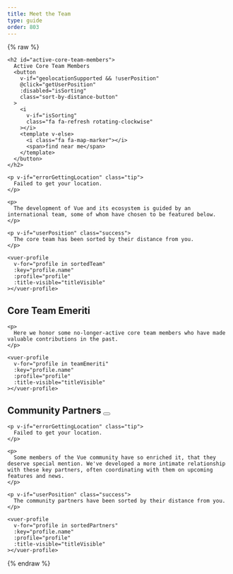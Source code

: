 ```yaml
---
title: Meet the Team
type: guide
order: 803
---
```


{% raw %}
<script id="vuer-profile-template" type="text/template">
  <div class="vuer">
    <div class="avatar">
      <img v-if="profile.imageUrl"
        :src="profile.imageUrl"
        :alt="profile.name" width=80 height=80>
      <img v-else-if="profile.github"
        :src="'https://github.com/' + profile.github + '.png'"
        :alt="profile.name" width=80 height=80>
      <img v-else-if="profile.twitter"
        :src="'https://avatars.io/twitter/' + profile.twitter"
        :alt="profile.name" width=80 height=80>
    </div>
    <div class="profile">
      <h3 :data-official-title="profile.title">
        {{ profile.name }}
        <sup v-if="profile.title && titleVisible" v-html="profile.title"></sup>
      </h3>
      <dl>
        <template v-if="profile.reposOfficial">
          <dt>Core focus</dt>
          <dd>
            <ul>
              <li v-for="repo in profile.reposOfficial">
                <a :href="githubUrl('vuejs', repo)" target=_blank rel="noopener noreferrer">{{ repo.name || repo }}</a>
              </li>
            </ul>
          </dd>
        </template>
        <template v-if="profile.github && profile.reposPersonal">
          <dt>Ecosystem</dt>
          <dd>
            <ul>
              <li v-for="repo in profile.reposPersonal">
                <a :href="githubUrl(profile.github, repo)" target=_blank rel="noopener noreferrer">{{ repo.name || repo }}</a>
              </li>
            </ul>
          </dd>
        </template>
        <template v-if="profile.work">
          <dt>
            <i class="fa fa-briefcase"></i>
            <span class="sr-only">Work</span>
          </dt>
          <dd v-html="workHtml"></dd>
        </template>
        <span v-if="profile.distanceInKm" class="distance">
          <dt>
            <i class="fa fa-map-marker"></i>
            <span class="sr-only">Distance</span>
          </dt>
          <dd>
            About
            <span
              v-if="profile.distanceInKm <= 150"
              :title="profile.name + ' is close enough to commute to your location.'"
              class="user-match"
            >{{ textDistance }} away</span>
            <template v-else>{{ textDistance }} away</template>
            in {{ profile.city }}
          </dd>
        </span>
        <template v-else-if="profile.city">
          <dt>
            <i class="fa fa-map-marker"></i>
            <span class="sr-only">City</span>
          </dt>
          <dd>
            {{ profile.city }}
          </dd>
        </template>
        <template v-if="profile.languages">
          <dt>
            <i class="fa fa-globe"></i>
            <span class="sr-only">Languages</span>
          </dt>
          <dd v-html="languageListHtml" class="language-list"></dd>
        </template>
        <template v-if="profile.links">
          <dt>
            <i class="fa fa-link"></i>
            <span class="sr-only">Links</span>
          </dt>
          <dd>
            <ul>
              <li v-for="link in profile.links">
                <a :href="link" target=_blank>{{ minimizeLink(link) }}</a>
              </li>
            </ul>
          </dd>
        </template>
        <footer v-if="hasSocialLinks" class="social">
          <a class=github v-if="profile.github" :href="githubUrl(profile.github)">
            <i class="fa fa-github"></i>
            <span class="sr-only">Github</span>
          </a>
          <a class=twitter v-if="profile.twitter" :href="'https://twitter.com/' + profile.twitter">
            <i class="fa fa-twitter"></i>
            <span class="sr-only">Twitter</span>
          </a>
          <a class=codepen v-if="profile.codepen" :href="'https://codepen.io/' + profile.codepen">
            <i class="fa fa-codepen"></i>
            <span class="sr-only">CodePen</span>
          </a>
          <a class=linkedin v-if="profile.linkedin" :href="'https://www.linkedin.com/in/' + profile.linkedin">
            <i class="fa fa-linkedin"></i>
            <span class="sr-only">LinkedIn</span>
          </a>
        </footer>
      </dl>
    </div>
  </div>
</script>

<div id="team-members">
  <div class="team">

    <h2 id="active-core-team-members">
      Active Core Team Members
      <button
        v-if="geolocationSupported && !userPosition"
        @click="getUserPosition"
        :disabled="isSorting"
        class="sort-by-distance-button"
      >
        <i
          v-if="isSorting"
          class="fa fa-refresh rotating-clockwise"
        ></i>
        <template v-else>
          <i class="fa fa-map-marker"></i>
          <span>find near me</span>
        </template>
      </button>
    </h2>

    <p v-if="errorGettingLocation" class="tip">
      Failed to get your location.
    </p>

    <p>
      The development of Vue and its ecosystem is guided by an international team, some of whom have chosen to be featured below.
    </p>

    <p v-if="userPosition" class="success">
      The core team has been sorted by their distance from you.
    </p>

    <vuer-profile
      v-for="profile in sortedTeam"
      :key="profile.name"
      :profile="profile"
      :title-visible="titleVisible"
    ></vuer-profile>
  </div>

  <div class="team">
    <h2 id="core-team-emeriti">
      Core Team Emeriti
    </h2>

    <p>
      Here we honor some no-longer-active core team members who have made valuable contributions in the past.
    </p>

    <vuer-profile
      v-for="profile in teamEmeriti"
      :key="profile.name"
      :profile="profile"
      :title-visible="titleVisible"
    ></vuer-profile>
  </div>

  <div class="team">
    <h2 id="community-partners">
      Community Partners
      <button
        v-if="geolocationSupported && !userPosition"
        @click="getUserPosition"
        :disabled="isSorting"
        class="sort-by-distance-button"
      >
        <i
          v-if="isSorting"
          class="fa fa-refresh rotating-clockwise"
        ></i>
        <template v-else>
          <i class="fa fa-map-marker"></i>
          <span>find near me</span>
        </template>
      </button>
    </h2>

    <p v-if="errorGettingLocation" class="tip">
      Failed to get your location.
    </p>

    <p>
      Some members of the Vue community have so enriched it, that they deserve special mention. We've developed a more intimate relationship with these key partners, often coordinating with them on upcoming features and news.
    </p>

    <p v-if="userPosition" class="success">
      The community partners have been sorted by their distance from you.
    </p>

    <vuer-profile
      v-for="profile in sortedPartners"
      :key="profile.name"
      :profile="profile"
      :title-visible="titleVisible"
    ></vuer-profile>
  </div>
</div>

<script>
(function () {
  var cityCoordsFor = {
    'Annecy, France': [45.899247, 6.129384],
    'Alicante, Spain' : [38.346543, -0.483838],
    'Amsterdam, Netherlands': [4.895168, 52.370216],
    'Atlanta, GA, USA': [33.749051, -84.387858],
    'Bangalore, India': [12.971599, 77.594563],
    'Beijing, China': [39.904200, 116.407396],
    'Bordeaux, France': [44.837789, -0.579180],
    'Bucharest, Romania': [44.426767, 26.102538],
    'Chengdu, China': [30.572815, 104.066801],
    'Chongqing, China': [29.431586, 106.912251],
    'Denver, CO, USA': [39.739236, -104.990251],
    'Dublin, Ireland': [53.349918, -6.260174],
    'Dubna, Russia': [56.732020, 37.166897],
    'East Lansing, MI, USA': [42.736979, -84.483865],
    'Fort Worth, TX, USA': [32.755331, -97.325735],
    'Hangzhou, China': [30.274084, 120.155070],
    'Jersey City, NJ, USA': [40.728157, -74.558716],
    'Kingston, Jamaica': [18.017874, -76.809904],
    'Krasnodar, Russia': [45.039267, 38.987221],
    'Lansing, MI, USA': [42.732535, -84.555535],
    'London, UK': [51.507351, -0.127758],
    'Lyon, France': [45.764043, 4.835659],
    'Mannheim, Germany': [49.487459, 8.466039],
    'Moscow, Russia': [55.755826, 37.617300],
    'Munich, Germany': [48.137154, 11.576124],
    'Orlando, FL, USA': [28.538335, -81.379236],
    'Paris, France': [48.856614, 2.352222],
    'Poznań, Poland': [52.4006553, 16.761583],
    'Seoul, South Korea': [37.566535, 126.977969],
    'Shanghai, China': [31.230390, 121.473702],
    'Singapore': [1.352083, 103.819839],
    'Sydney, Australia': [-33.868820, 151.209290],
    'Taquaritinga, Brazil': [-21.430094, -48.515285],
    'Tehran, Iran': [35.689197, 51.388974],
    'Thessaloniki, Greece': [40.640063, 22.944419],
    'Tokyo, Japan': [35.689487, 139.691706],
    'Toronto, Canada': [43.653226, -79.383184],
    'Wrocław, Poland': [51.107885, 17.038538],
    'Boston, MA, USA': [42.360081, -71.058884],
    'Kyiv, Ukraine': [50.450100, 30.523399],
    'Washington, DC, USA': [38.8935755,-77.0846156,12],
    'Kraków, Poland': [50.064650, 19.936579],
    'Oslo, Norway': [59.911491, 10.757933],
    'Kanagawa, Japan': [35.44778, 139.6425]
  }
  var languageNameFor = {
    en: 'English',
    nl: 'Nederlands',
    zh: '中文',
    vi: 'Tiếng Việt',
    pl: 'Polski',
    pt: 'Português',
    ru: 'Русский',
    jp: '日本語',
    fr: 'Français',
    de: 'Deutsch',
    el: 'Ελληνικά',
    es: 'Español',
    hi: 'हिंदी',
    fa: 'فارسی',
    ko: '한국어',
    ro: 'Română',
    uk: 'Українська',
    no: 'Norwegian'
  }

  var team = [{
    name: 'Evan You',
    title: 'Benevolent Dictator For Life',
    city: 'Jersey City, NJ, USA',
    languages: ['zh', 'en'],
    github: 'yyx990803',
    twitter: 'youyuxi',
    work: {
      role: 'Creator',
      org: 'Vue.js'
    },
    reposOfficial: [
      'vuejs/*', 'vuejs-templates/*'
    ],
    links: [
      'https://www.patreon.com/evanyou'
    ]
  }]

  team = team.concat(shuffle([
    {
      name: 'Eduardo',
      title: 'Real-Time Rerouter',
      city: 'Paris, France',
      languages: ['es', 'fr', 'en'],
      github: 'posva',
      twitter: 'posva',
      work: {
        role: 'Freelance Developer & Consultant',
      },
      reposOfficial: [
        'vuefire', 'vue-router'
      ],
      reposPersonal: [
        'vuex-mock-store', 'vue-promised', 'vue-motion'
      ],
      links: [
        'https://www.patreon.com/posva'
      ]
    },
    {
      name: 'Sodatea',
      city: 'Hangzhou, China',
      languages: ['zh', 'en'],
      github: 'sodatea',
      twitter: 'haoqunjiang',
      reposOfficial: [
        'vue-cli', 'vue-loader'
      ]
    },
    {
      name: 'Pine Wu',
      languages: ['zh', 'en', 'jp'],
      github: 'octref',
      twitter: 'octref',
      work: {
        role: 'Engineer on VSCode',
        org: 'Microsoft'
      },
      reposOfficial: [
        'vetur'
      ]
    },
    {
      name: 'Jinjiang',
      city: 'Singapore',
      languages: ['zh', 'en'],
      github: 'jinjiang',
      twitter: 'zhaojinjiang',
      reposOfficial: [
        'cn.vuejs.org', 'vue-docs-zh-cn'
      ],
      reposPersonal: [
        'vue-a11y-utils', 'vue-mark-display', 'mark2slides', 'vue-keyboard-over'
      ]
    },
    {
      name: 'Katashin',
      title: 'One of a Type State Manager',
      city: 'Singapore',
      languages: ['jp', 'en'],
      work: {
        role: 'Software Engineer',
        org: 'ClassDo',
        orgUrl: 'https://classdo.com'
      },
      github: 'ktsn',
      twitter: 'ktsn',
      reposOfficial: [
        'vuex', 'vue-class-component'
      ],
      reposPersonal: [
        'vue-designer'
      ]
    },
    {
      name: 'Kazupon',
      title: 'Validated Internationalizing Missionary',
      city: 'Tokyo, Japan',
      languages: ['jp', 'en'],
      github: 'kazupon',
      twitter: 'kazu_pon',
      work: {
        role: 'Engineer',
        org: 'PLAID, Inc.',
        orgUrl: 'https://plaid.co.jp'
      },
      reposOfficial: [
        'vuejs.org', 'jp.vuejs.org'
      ],
      reposPersonal: [
        'vue-i18n', 'vue-cli-plugin-i18n', 'vue-i18n-loader', 'eslint-plugin-vue-i18n', 'vue-i18n-extensions', 'vue-cli-plugin-p11n'
      ],
      links: [
        'https://www.patreon.com/kazupon'
      ]
    },
    {
      name: 'Rahul Kadyan',
      title: 'Ecosystem Glue Chemist',
      city: 'Bangalore, India',
      languages: ['hi', 'en'],
      work: {
        role: 'Software Engineer',
        org: 'Myntra',
        orgUrl: 'https://www.myntra.com/'
      },
      github: 'znck',
      twitter: 'znck0',
      reposOfficial: [
        'rollup-plugin-vue', 'vue-issue-helper'
      ],
      reposPersonal: [
        'keynote', 'bootstrap-for-vue', 'vue-interop'
      ],
      links: [
        'https://znck.me', 'https://www.codementor.io/znck'
      ]
    },
    {
      name: 'Linusborg',
      title: 'Hive-Mind Community Wrangler (Probably a Bot)',
      city: 'Mannheim, Germany',
      languages: ['de', 'en'],
      github: 'LinusBorg',
      twitter: 'Linus_Borg',
      reposOfficial: [
        'vuejs/*'
      ],
      reposPersonal: [
        'portal-vue'
      ],
      links: [
        'https://forum.vuejs.org/'
      ]
    },
    {
      name: 'Guillaume Chau',
      title: 'Client-Server Astronaut',
      city: 'Lyon, France',
      languages: ['fr', 'en'],
      github: 'Akryum',
      twitter: 'Akryum',
      work: {
        role: 'Frontend Developer',
        org: 'Livestorm',
        orgUrl: 'https://livestorm.co/'
      },
      reposOfficial: [
        'vue-devtools',
        'vue-cli',
        'vue-curated'
      ],
      reposPersonal: [
        'vue-apollo', 'vue-meteor', 'vue-virtual-scroller', 'v-tooltip'
      ],
      links: [
        'http://patreon.com/akryum'
      ]
    },
    {
      name: 'Sarah Drasner',
      city: 'Denver, CO, USA',
      languages: ['en'],
      work: {
        role: 'Head of Developer Experience',
        org: 'Netlify',
        orgUrl: 'https://www.netlify.com/'
      },
      github: 'sdras',
      twitter: 'sarah_edo',
      codepen: 'sdras',
      reposOfficial: [
        'vuejs.org'
      ],
      reposPersonal: [
        'intro-to-vue', 'vue-vscode-snippets', 'vue-vscode-extensionpack', 'sample-vue-shop'
      ],
      links: [
        'https://sarah.dev/'
      ]
    },
    {
      name: 'Damian Dulisz',
      title: 'Dark Mage of Plugins, News, and Confs',
      city: 'Wrocław, Poland',
      languages: ['pl', 'en'],
      github: 'shentao',
      twitter: 'DamianDulisz',
      work: {
        role: 'Consultant'
      },
      reposOfficial: [
        'news.vuejs.org'
      ],
      reposPersonal: [
        'shentao/vue-multiselect',
        'shentao/vue-global-events'
      ]
    },
    {
      name: 'Michał Sajnóg',
      city: 'Poznań, Poland',
      languages: ['pl', 'en'],
      github: 'michalsnik',
      twitter: 'michalsnik',
      work: {
        role: 'Senior Frontend Developer / Team Leader',
        org: 'Netguru',
        orgUrl: 'https://netguru.co/'
      },
      reposOfficial: [
        'eslint-plugin-vue',
        'vue-devtools'
      ],
      reposPersonal: [
        'vue-computed-helpers', 'vue-content-placeholders'
      ]
    },
    {
      name: 'GU Yiling',
      city: 'Shanghai, China',
      languages: ['zh', 'en'],
      work: {
        role: 'Senior web developer',
        org: 'Baidu, inc.',
        orgUrl: 'https://www.baidu.com/'
      },
      github: 'Justineo',
      twitter: '_justineo',
      reposOfficial: [
        'vue', 'cn.vuejs.org'
      ],
      reposPersonal: [
        'Justineo/vue-awesome', 'ecomfe/vue-echarts', 'ecomfe/veui'
      ]
    },
    {
      name: 'ULIVZ',
      city: 'Hangzhou, China',
      languages: ['zh', 'en'],
      work: {
        role: 'Senior Frontend Developer',
        org: 'AntFinancial',
        orgUrl: 'https://www.antfin.com'
      },
      github: 'ulivz',
      twitter: '_ulivz',
      reposOfficial: [
        'vuepress'
      ]
    },
    {
      name: 'Darek Gusto Wędrychowski',
      title: 'Google Search Virtuoso',
      city: 'Kraków, Poland',
      languages: ['pl', 'en'],
      github: 'gustojs',
      twitter: 'gustojs'
    },
    {
      name: 'Phan An',
      title: 'Backend Designer & Process Poet',
      city: 'Munich, Germany',
      languages: ['vi', 'en'],
      github: 'phanan',
      twitter: 'notphanan',
      work: {
        role: 'Engineering Team Lead',
        org: 'InterNations',
        orgUrl: 'https://www.internations.org/'
      },
      reposOfficial: [
        'vuejs.org'
      ],
      reposPersonal: [
        'vuequery', 'vue-google-signin-button'
      ],
      links: [
        'https://vi.vuejs.org',
        'https://phanan.net/'
      ]
    },
    {
      name: 'Natalia Tepluhina',
      title: 'Fox Tech Guru',
      city: 'Kyiv, Ukraine',
      languages: ['uk', 'ru', 'en'],
      reposOfficial: [
        'vuejs.org',
        'vue-cli'
      ],
      work: {
        role: 'Senior Frontend Engineer',
        org: 'GitLab',
        orgUrl: 'https://gitlab.com/'
      },
      github: 'NataliaTepluhina',
      twitter: 'N_Tepluhina',
    },
    {
      name: 'Yosuke Ota',
      city: 'Kanagawa, Japan',
      languages: ['jp'],
      github: 'ota-meshi',
      twitter: 'omoteota',
      work: {
        role: 'Lead Web Engineer',
        org: 'Future Corporation',
        orgUrl: 'https://www.future.co.jp/'
      },
      reposOfficial: [
        'eslint-plugin-vue'
      ],
    },
    {
      name: 'Ben Hong',
      title: 'Proud Ravenclaw Dragon',
      city: 'Washington, DC, USA',
      languages: ['en', 'zh'],
      work: {
        role: 'Senior Frontend Engineer',
        org: 'GitLab (Meltano)',
      },
      reposOfficial: [
        'vuejs.org',
        'vuepress',
        'vuejs/events'
      ],
      github: 'bencodezen',
      twitter: 'bencodezen',
      links: [
        'https://bencodezen.io/'
      ]
    },
    {
       name: 'Kia King Ishii',
       title: 'The optimist web designer/developer',
       city: 'Kanagawa, Japan',
       languages: ['en', 'jp'],
       work: {
         role: 'Tech Talent',
         org: 'Global Brain',
         orgUrl: 'https://globalbrains.com/'
       },
       github: 'kiaking',
       twitter: 'KiaKing85',
       reposOfficial: [
         'vuex'
       ],
       reposPersonal: [
         'vuex-orm/*'
       ]
     }
  ]))

  var emeriti = shuffle([
     {
      name: 'Chris Fritz',
      title: 'Good Word Putter-Togetherer',
      city: 'Durham, NC, USA',
      languages: ['en', 'de'],
      github: 'chrisvfritz',
      twitter: 'chrisvfritz',
      work: {
        role: 'Educator & Consultant'
      },
      reposPersonal: [
        'vue-enterprise-boilerplate'
      ]
    },
    {
      name: 'Blake Newman',
      title: 'Performance Specializer & Code Deleter',
      city: 'London, UK',
      languages: ['en'],
      work: {
        role: 'Software Engineer',
        org: 'Attest',
        orgUrl: 'https://www.askattest.com/'
      },
      github: 'blake-newman',
      twitter: 'blakenewman'
    },
    {
      name: 'kingwl',
      title: 'New Bee',
      city: 'Beijing, China',
      languages: ['zh'],
      work: {
        role: 'Software Development Engineer',
        org: 'Chaitin',
        orgUrl: 'https://chaitin.cn/'
      },
      github: 'kingwl',
      reposOfficial: [
        'vue'
      ]
    },
    {
      name: 'Alan Song',
      title: 'Regent of Routing',
      city: 'Hangzhou, China',
      languages: ['zh', 'en'],
      work: {
        role: 'Cofounder',
        org: 'Futurenda',
        orgUrl: 'https://www.futurenda.com/'
      },
      github: 'fnlctrl',
      reposOfficial: [
        'vue-router'
      ]
    },
    {
      name: 'defcc',
      title: 'Details Deity & Bug Surgeon',
      city: 'Chongqing, China',
      languages: ['zh', 'en'],
      github: 'defcc',
      work: {
        org: 'zbj.com',
        orgUrl: 'http://www.zbj.com/'
      }
    },
    {
      name: 'gebilaoxiong',
      title: 'Issue Annihilator',
      city: 'Chongqing, China',
      languages: ['zh', 'en'],
      github: 'gebilaoxiong',
      work: {
        org: 'zbj.com',
        orgUrl: 'http://www.zbj.com/'
      }
    },
    {
      name: 'Denis Karabaza',
      title: 'Director of Directives (Emoji-Human Hybrid)',
      city: 'Dubna, Russia',
      languages: ['ru', 'en'],
      github: 'simplesmiler',
      twitter: 'simplesmiler',
      work: {
        role: 'Software Engineer',
        org: 'Neolant',
        orgUrl: 'http://neolant.ru/'
      }
    },
    {
      name: 'Edd Yerburgh',
      title: 'Testatron Alpha 9000',
      city: 'London, UK',
      languages: ['en'],
      github: 'eddyerburgh',
      twitter: 'EddYerburgh',
      work: {
        role: 'Full Stack Developer'
      },
      reposOfficial: [
        'vue-test-utils'
      ],
      reposPersonal: [
        'avoriaz'
      ],
      links: [
        'https://www.eddyerburgh.me'
      ]
    }
  ])

  var partners = [
    {
      name: 'Maria Lamardo',
      title: 'Front End Engineer at Pendo',
      city: 'Raleigh, NC, USA',
      languages: ['en', 'es'],
      work: {
        role: 'Front End Engineer',
        org: 'Pendo'
      },
      github: 'mlama007',
      twitter: 'MariaLamardo',
      reposPersonal: [
        'vuejs/events'
      ]
    },
    {
      name: 'Pratik Patel',
      title: 'Organizer of VueConf US',
      city: 'Atlanta, GA, USA',
      languages: ['en'],
      work: {
        role: 'Organizer',
        org: 'VueConf US'
      },
      twitter: 'prpatel',
      links: [
        'https://us.vuejs.org/'
      ]
    },
    {
      name: 'Vincent Mayers',
      title: 'Organizer of VueConf US',
      city: 'Atlanta, GA, USA',
      languages: ['en'],
      work: {
        role: 'Organizer',
        org: 'VueConf US'
      },
      twitter: 'vincentmayers',
      links: [
        'https://us.vuejs.org/'
      ]
    },
    {
      name: 'Luke Thomas',
      title: 'Creator of Vue.js Amsterdam',
      city: 'Amsterdam, Netherlands',
      languages: ['nl', 'en', 'de'],
      work: {
        role: 'Creator',
        org: 'Vue.js Amsterdam'
      },
      twitter: 'lukevscostas',
      linkedin: 'luke-kenneth-thomas-578b3916a',
      links: [
        'https://vuejs.amsterdam'
      ]
    },
    {
      name: 'Jos Gerards',
      title: 'Organizer and Host of Vue.js Amsterdam & Frontend Love',
      city: 'Amsterdam, Netherlands',
      languages: ['nl', 'en', 'de'],
      work: {
        role: 'Event Manager',
        org: 'Vue.js Amsterdam'
      },
      twitter: 'josgerards88',
      linkedin: 'josgerards',
      links: [
        'https://vuejs.amsterdam'
      ]
    },
    {
      name: 'Jen Looper',
      title: 'Queen Fox',
      city: 'Boston, MA, USA',
      languages: ['en', 'fr'],
      work: {
        role: 'CEO',
        org: 'Vue Vixens'
      },
      github: 'jlooper',
      twitter: 'jenlooper',
      links: [
        'https://vuevixens.org/',
        'https://nativescript-vue.org/'
      ]
    },
    {
      name: 'Alex Jover',
      title: 'Vue Components Squeezer',
      city: 'Alicante, Spain',
      languages: ['es', 'en'],
      work: {
        role: 'Web, PWA and Performance Consultant',
        org: 'Freelance'
      },
      github: 'alexjoverm',
      twitter: 'alexjoverm',
      reposPersonal: [
        'v-runtime-template', 'v-lazy-image', 'vue-testing-series'
      ],
      links: [
        'https://alexjover.com'
      ]
    },
    {
      name: 'Sebastien Chopin',
      title: '#1 Nuxt Brother',
      city: 'Bordeaux, France',
      languages: ['fr', 'en'],
      github: 'Atinux',
      twitter: 'Atinux',
      work: {
        org: 'NuxtJS',
        orgUrl: 'https://nuxtjs.org'
      },
      reposPersonal: [
        'nuxt/*', 'nuxt-community/*', 'nuxt/vue-meta'
      ]
    },
    {
      name: 'Alexandre Chopin',
      title: '#1 Nuxt Brother',
      city: 'Bordeaux, France',
      languages: ['fr', 'en'],
      github: 'alexchopin',
      twitter: 'iamnuxt',
      work: {
        org: 'NuxtJS',
        orgUrl: 'https://nuxtjs.org'
      },
      reposPersonal: [
        'nuxt/*', 'nuxt-community/*', 'vue-flexboxgrid'
      ]
    },
    {
      name: 'Khary Sharpe',
      title: 'Viral Newscaster',
      city: 'Kingston, Jamaica',
      languages: ['en'],
      github: 'kharysharpe',
      twitter: 'kharysharpe',
      links: [
        'https://twitter.com/VueJsNews',
        'http://www.kharysharpe.com/'
      ]
    },
    {
      name: 'Pooya Parsa',
      title: 'Nuxtification Modularizer',
      city: 'Tehran, Iran',
      languages: ['fa', 'en'],
      github: 'pi0',
      twitter: '_pi0_',
      work: {
        role: 'Technical Advisor',
        org: 'Fandogh (AUT University)',
        orgUrl: 'https://fandogh.org'
      },
      reposPersonal: [
        'nuxt/*', 'nuxt-community/*', 'bootstrap-vue/*'
      ]
    },
    {
      name: 'Xin Du',
      title: 'Nuxpert',
      city: 'Dublin, Ireland',
      languages: ['zh', 'en'],
      github: 'clarkdo',
      twitter: 'ClarkDu_',
      reposPersonal: [
        'nuxt/*', 'nuxt-community/*'
      ]
    },
    {
      name: 'Yi Yang',
      city: 'Shanghai, China',
      title: 'Interface Elementologist',
      languages: ['zh', 'en'],
      github: 'Leopoldthecoder',
      work: {
        org: 'ele.me',
        orgUrl: 'https://www.ele.me',
      },
      reposPersonal: [
        'elemefe/element', 'elemefe/mint-ui'
      ]
    },
    {
      name: 'Bruno Lesieur',
      title: 'French Community Director',
      city: 'Annecy, France',
      languages: ['fr', 'en'],
      github: 'Haeresis',
      twitter: 'ZetesEthique',
      work: {
        role: 'Cofounder',
        org: 'Orchard ID',
        orgUrl: 'https://www.orchard-id.com/'
      },
      reposPersonal: [
        'vuejs-fr/*', 'Haeresis/node-atlas-hello-vue'
      ],
      links: [
        'https://node-atlas.js.org/', 'https://blog.lesieur.name/'
      ]
    },
    {
      name: 'ChangJoo Park',
      title: 'Vuenthusiastic Korean Community Organizer',
      city: 'Seoul, South Korea',
      languages: ['ko', 'en'],
      github: 'changjoo-park',
      twitter: 'pcjpcj2',
      reposPersonal: [
        'vuejs-kr/kr.vuejs.org', 'ChangJoo-Park/vue-component-generator'
      ],
      links: [
        'https://vuejs-kr.github.io',
        'https://twitter.com/pcjpcj2'
      ]
    },
    {
      name: 'Erick Petrucelli',
      title: 'Perfectionist Chief Translator for Portuguese',
      city: 'Taquaritinga, Brazil',
      languages: ['pt', 'en'],
      github: 'ErickPetru',
      twitter: 'erickpetru',
      work: {
        role: 'Teacher',
        org: 'Fatec Taquaritinga',
        orgUrl: 'http://www.fatectq.edu.br/'
      },
      reposPersonal: [
        'vuejs-br/br.vuejs.org', 'ErickPetru/vue-feathers-chat'
      ]
    },
    {
      name: 'Razvan Stoenescu',
      title: 'Deep Space Quasar Creator',
      city: 'Bucharest, Romania',
      languages: ['ro', 'en'],
      github: 'rstoenescu',
      twitter: 'quasarframework',
      work: {
        role: 'Developer',
        org: 'Quasar Framework',
        orgUrl: 'http://quasar-framework.org/'
      },
      reposPersonal: [
        'quasarframework/quasar', 'quasarframework/quasar-cli', 'quasarframework/quasar-play'
      ]
    },
    {
      name: 'Jilson Thomas',
      title: 'Vue Promoter and VueJobs Guy',
      city: 'Toronto, Canada',
      languages: ['en'],
      github: 'JillzTom',
      twitter: 'jilsonthomas',
      work: {
        role: 'Senior Frontend Developer',
        org: 'Nominator',
        orgUrl: 'https://nominator.com/'
      },
      links: [
        'https://vuejobs.com'
      ]
    },
    {
      name: 'Israel Ortuño',
      title: 'VueJobs Buccaneer',
      city: 'Alicante, Spain',
      languages: ['es', 'en'],
      github: 'IsraelOrtuno',
      twitter: 'IsraelOrtuno',
      work: {
        role: 'Full Stack Web Developer',
        org: 'Freelance'
      },
      links: [
        'https://vuejobs.com'
      ]
    },
    {
      name: 'John Leider',
      title: 'Vuetiful Framework Sculptor',
      city: 'Fort Worth, TX, USA',
      languages: ['en'],
      github: 'vuetifyjs',
      twitter: 'vuetifyjs',
      work: {
        role: 'CEO',
        org: 'Vuetify LLC',
        orgUrl: 'https://vuetifyjs.com'
      },
      reposPersonal: [
        'vuetifyjs/vuetify'
      ]
    },
    {
      name: 'Grigoriy Beziuk',
      title: 'Translation Gang Leader',
      city: 'Moscow, Russia',
      languages: ['ru', 'de', 'en'],
      github: 'gbezyuk',
      work: {
        role: 'Full Stack Web Developer',
        org: 'Self Employed',
        orgUrl: 'http://gbezyuk.ru'
      },
      reposPersonal: [
        'translation-gang/ru.vuejs.org'
      ]
    },
    {
      name: 'Alexander Sokolov',
      title: 'Russian Translation Sharp Eye',
      city: 'Krasnodar, Russia',
      languages: ['ru', 'en'],
      github: 'Alex-Sokolov',
      reposPersonal: [
        'translation-gang/ru.vuejs.org'
      ]
    },
    {
      name: 'Anthony Gore',
      title: '',
      city: 'Sydney, Australia',
      languages: ['en'],
      github: 'anthonygore',
      twitter: 'anthonygore',
      work: {
        role: 'Author',
        org: 'Vue.js Developers',
        orgUrl: 'https://vuejsdevelopers.com/'
      },
      links: [
        'https://vuejsdevelopers.com'
      ]
    },
    {
      name: 'EGOIST',
      title: 'Build Tool Simplificator',
      city: 'Chengdu, China',
      languages: ['zh', 'en'],
      github: 'egoist',
      twitter: '_egoistlily',
      reposPersonal: [
        'poi', 'ream', 'vue-play'
      ]
    },
    {
      name: 'Alex Kyriakidis',
      title: 'Vueducator Extraordinaire',
      city: 'Thessaloniki, Greece',
      languages: ['el', 'en'],
      github: 'hootlex',
      twitter: 'hootlex',
      work: {
        role: 'Consultant / Author'
      },
      reposPersonal: [
        'vuejs-paginator', 'vuedo/vuedo', 'the-majesty-of-vuejs-2'
      ],
      links: [
        'https://vuejsfeed.com/', 'https://vueschool.io/'
      ]
    },
    {
      name: 'Rolf Haug',
      title: 'Educator & Consultant',
      city: 'Oslo, Norway',
      languages: ['en', 'no'],
      github: 'rahaug',
      twitter: 'rahaug',
      work: {
        role: 'Educator & Co-founder',
        org: 'Vue School',
        orgUrl: 'https://vueschool.io/'
      },
      links: [
        'https://vueschool.io/', 'https://rah.no'
      ]
    },
    {
      name: 'Andrew Tomaka',
      title: 'The Server Server',
      city: 'East Lansing, MI, USA',
      languages: ['en'],
      github: 'atomaka',
      twitter: 'atomaka',
      reposOfficial: [
        'vuejs/*'
      ],
      work: {
        org: 'Michigan State University',
        orgUrl: 'https://msu.edu/'
      },
      links: [
        'https://atomaka.com/'
      ]
    },
    {
      name: 'Blake Newman',
      title: 'Performance Specializer & Code Deleter',
      city: 'London, UK',
      languages: ['en'],
      work: {
        role: 'Software Engineer',
        org: 'Attest',
        orgUrl: 'https://www.askattest.com/'
      },
      github: 'blake-newman',
      twitter: 'blakenewman',
      links: [
        'https://vuejs.london'
      ]
    },
    {
      name: 'Filip Rakowski',
      title: 'eCommerce & PWA mastah',
      city: 'Wrocław, Poland',
      languages: ['pl', 'en'],
      github: 'filrak',
      twitter: 'filrakowski',
      work: {
        role: 'Co-founder of Vue Storefront',
        org: 'Divante',
        orgUrl: 'https://divante.co/'
      },
      reposPersonal: [
        'DivanteLtd/vue-storefront', 'DivanteLtd/storefront-ui'
      ],
      links: [
        'https://vuestorefront.io',
        'https://storefrontui.io'
      ]
    },
    {
      name: 'Gregg Pollack',
      title: '',
      city: 'Orlando, FL, USA',
      languages: ['en'],
      github: 'gregg',
      twitter: 'greggpollack',
      work: {
        role: 'Vue Instructor',
        org: 'Vue Mastery',
        orgUrl: 'https://www.vuemastery.com/'
      },
      links: [
        'https://www.vuemastery.com',
        'https://news.vuejs.org/'
      ]
    },
    {
      name: 'Adam Jahr',
      title: '',
      city: 'Orlando, FL, USA',
      languages: ['en'],
      github: 'atomjar',
      twitter: 'adamjahr',
      work: {
        role: 'Vue Instructor',
        org: 'Vue Mastery',
        orgUrl: 'https://www.vuemastery.com/'
      },
      links: [
        'https://www.vuemastery.com',
        'https://news.vuejs.org/'
      ]
    }
  ]

  Vue.component('vuer-profile', {
    template: '#vuer-profile-template',
    props: {
      profile: Object,
      titleVisible: Boolean
    },
    computed: {
      workHtml: function () {
        var work = this.profile.work
        var html = ''
        if (work.orgUrl) {
          html += '<a href="' + work.orgUrl + '" target="_blank" rel="noopener noreferrer">'
          if (work.org) {
            html += work.org
          } else {
            this.minimizeLink(work.orgUrl)
          }
          html += '</a>'
        } else if (work.org) {
          html += work.org
        }
        if (work.role) {
          if (html.length > 0) {
            html = work.role + ' @ ' + html
          } else {
            html = work.role
          }
        }
        return html
      },
      textDistance: function () {
        var distanceInKm = this.profile.distanceInKm || 0
        if (this.$root.useMiles) {
          return roundDistance(kmToMi(distanceInKm)) + ' miles'
        } else {
          return roundDistance(distanceInKm) + ' km'
        }
      },
      languageListHtml: function () {
        var vm = this
        var nav = window.navigator
        if (!vm.profile.languages) return ''
        var preferredLanguageCode = nav.languages
          // The preferred language set in the browser
          ? nav.languages[0]
          : (
              // The system language in IE
              nav.userLanguage ||
              // The language in the current page
              nav.language
            )
        return (
          '<ul><li>' +
          vm.profile.languages.map(function (languageCode, index) {
            var language = languageNameFor[languageCode]
            if (
              languageCode !== 'en' &&
              preferredLanguageCode &&
              languageCode === preferredLanguageCode.slice(0, 2)
            ) {
              return (
                '<span ' +
                  'class="user-match" ' +
                  'title="' +
                    vm.profile.name +
                    ' can give technical talks in your preferred language.' +
                  '"' +
                '\>' + language + '</span>'
              )
            }
            return language
          }).join('</li><li>') +
          '</li></ul>'
        )
      },
      hasSocialLinks: function () {
        return this.profile.github || this.profile.twitter || this.profile.codepen || this.profile.linkedin
      }
    },
    methods: {
      minimizeLink: function (link) {
        return link
          .replace(/^https?:\/\/(www\.)?/, '')
          .replace(/\/$/, '')
          .replace(/^mailto:/, '')
      },
      /**
       * Generate a GitHub URL using a repo and a handle.
       */
      githubUrl: function (handle, repo) {
        if (repo && repo.url) {
          return repo.url
        }
        if (repo && repo.indexOf('/') !== -1) {
          // If the repo name has a slash, it must be an organization repo.
          // In such a case, we discard the (personal) handle.
          return (
            'https://github.com/' +
            repo.replace(/\/\*$/, '')
          )
        }
        return 'https://github.com/' + handle + '/' + (repo || '')
      }
    }
  })

  new Vue({
    el: '#team-members',
    data: {
      team: team,
      teamEmeriti: emeriti,
      partners: shuffle(partners),
      geolocationSupported: false,
      isSorting: false,
      errorGettingLocation: false,
      userPosition: null,
      useMiles: false,
      konami: {
        position: 0,
        code: [38, 38, 40, 40, 37, 39, 37, 39, 66, 65]
      }
    },
    computed: {
      sortedTeam: function () {
        return this.sortVuersByDistance(this.team)
      },
      sortedPartners: function () {
        return this.sortVuersByDistance(this.partners)
      },
      titleVisible: function () {
        return this.konami.code.length === this.konami.position
      }
    },
    created: function () {
      var nav = window.navigator
      if ('geolocation' in nav) {
        this.geolocationSupported = true
        var imperialLanguageCodes = [
          'en-US', 'en-MY', 'en-MM', 'en-BU', 'en-LR', 'my', 'bu'
        ]
        if (imperialLanguageCodes.indexOf(nav.language) !== -1) {
          this.useMiles = true
        }
      }
      document.addEventListener('keydown', this.konamiKeydown)
    },
    beforeDestroy: function () {
      document.removeEventListener('keydown', this.konamiKeydown)
    },
    methods: {
      getUserPosition: function () {
        var vm = this
        var nav = window.navigator
        vm.isSorting = true
        nav.geolocation.getCurrentPosition(
          function (position) {
            vm.userPosition = position
            vm.isSorting = false
          },
          function (error) {
            vm.isSorting = false
            vm.errorGettingLocation = true
          },
          {
            enableHighAccuracy: true
          }
        )
      },
      sortVuersByDistance: function (vuers) {
        var vm = this
        if (!vm.userPosition) return vuers
        var vuersWithDistances = vuers.map(function (vuer) {
          var cityCoords = cityCoordsFor[vuer.city]
          if (cityCoords) {
            return Object.assign({}, vuer, {
              distanceInKm: getDistanceFromLatLonInKm(
                vm.userPosition.coords.latitude,
                vm.userPosition.coords.longitude,
                cityCoords[0],
                cityCoords[1]
              )
            })
          }
          return Object.assign({}, vuer, {
            distanceInKm: null
          })
        })
        vuersWithDistances.sort(function (a, b) {
          if (a.distanceInKm && b.distanceInKm) return a.distanceInKm - b.distanceInKm
          if (a.distanceInKm && !b.distanceInKm) return -1
          if (!a.distanceInKm && b.distanceInKm) return 1
          if (a.name < b.name) return -1
          if (a.name > b.name) return 1
        })
        return vuersWithDistances
      },
      konamiKeydown: function (event) {
        if (this.titleVisible) {
          return
        }

        if (event.keyCode !== this.konami.code[this.konami.position++]) {
          this.konami.position = 0
        }
      }
    }
  })

  /**
  * Shuffles array in place.
  * @param {Array} a items The array containing the items.
  */
  function shuffle (a) {
    a = a.concat([])
    if (window.location.hostname === 'localhost') {
      return a
    }
    var j, x, i
    for (i = a.length; i; i--) {
      j = Math.floor(Math.random() * i)
      x = a[i - 1]
      a[i - 1] = a[j]
      a[j] = x
    }
    return a
  }

  /**
  * Calculates great-circle distances between the two points – that is, the shortest distance over the earth’s surface – using the Haversine formula.
  * @param {Number} lat1 The latitude of the 1st location.
  * @param {Number} lon1 The longitute of the 1st location.
  * @param {Number} lat2 The latitude of the 2nd location.
  * @param {Number} lon2 The longitute of the 2nd location.
  */
  function getDistanceFromLatLonInKm(lat1,lon1,lat2,lon2) {
    var R = 6371 // Radius of the earth in km
    var dLat = deg2rad(lat2-lat1)  // deg2rad below
    var dLon = deg2rad(lon2-lon1)
    var a =
      Math.sin(dLat/2) * Math.sin(dLat/2) +
      Math.cos(deg2rad(lat1)) * Math.cos(deg2rad(lat2)) *
      Math.sin(dLon/2) * Math.sin(dLon/2)
    var c = 2 * Math.atan2(Math.sqrt(a), Math.sqrt(1-a))
    var d = R * c // Distance in km
    return d
  }

  function deg2rad(deg) {
    return deg * (Math.PI/180)
  }

  function kmToMi (km) {
    return km * 0.62137
  }

  function roundDistance (num) {
    return Number(Math.ceil(num).toPrecision(2))
  }
})()
</script>
{% endraw %}
